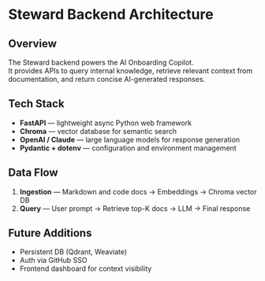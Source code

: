 # Steward Backend Architecture

## Overview
The Steward backend powers the AI Onboarding Copilot.  
It provides APIs to query internal knowledge, retrieve relevant context from documentation, and return concise AI-generated responses.

## Tech Stack
- **FastAPI** — lightweight async Python web framework  
- **Chroma** — vector database for semantic search  
- **OpenAI / Claude** — large language models for response generation  
- **Pydantic + dotenv** — configuration and environment management  


## Data Flow
1. **Ingestion** — Markdown and code docs → Embeddings → Chroma vector DB  
2. **Query** — User prompt → Retrieve top-K docs → LLM → Final response  

## Future Additions
- Persistent DB (Qdrant, Weaviate)
- Auth via GitHub SSO
- Frontend dashboard for context visibility
